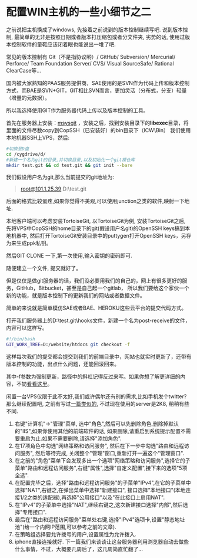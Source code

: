 # 配置WIN主机的一些小细节之二

之前说把主机换成了windows, 先接着之前说到的版本控制继续写吧. 说到版本控制, 最简单的无非是按照日期或者版本打压缩包或者分文件夹, 劣势的话, 使用过版本控制软件的童鞋应该闭着眼也能说出一堆了吧.

常见的版本控制有 Git（不是指协议哟）/ GitHub/ Subversion/ Mercurial/ Perforce/ Team Foundation Server/ CVS/ Visual SourceSafe/ Rational ClearCase等...

国内被大家熟知的PAAS服务提供商，SAE使用的是SVN作为代码上传和版本控制方式，而BAE是SVN+GIT，GIT相比SVN而言，更加灵活（分布式，分支）轻量（增量的元数据）。

所以我选择使用GIT作为服务器代码上传以及版本控制的工具。

首先在服务器上安装：[msysgit](http://msysgit.github.io/) ，安装之后，找到安装目录下的**libexec**目录，将里面的文件尽数copy到CopSSH（已安装好）的bin目录下（ICW\Bin） 我们使用本地机器SSH上VPS，然后:

```bash
#切换至D盘
cd /cygdrive/d/
#新建一个名为git的目录,并切换目录,以及初始化一个git裸仓库
mkdir test.git && cd test.git && git init --bare
```

我们假设用户名为git,那么当前提交的git地址为:

> root@101.1.25.39:D:\test.git

后面的格式比较蛋疼,如果你觉得不美观,可以使用junction之类的软件,映射一下地址.

本地客户端可以考虑安装TortoiseGit, 以TortoiseGit为例, 安装TortoiseGit之后, 先将VPS中CopSSH的home目录下的git(假设用户名git)的OpenSSH keys搞到本地机器中, 然后打开TortoiseGit安装目录中的puttygen打开OpenSSH keys，另存为来生成ppk私钥。

然后GIT CLONE 一下,第一次使用,输入密钥的密码即可.

随便建立一个文件, 提交就好了。

但是仅仅是做git服务器的话，我们没必要用我们的自己的，网上有很多更好的服务，GitHub，Bitbucket，甚至是自己起一个gitlab， 所以我们要给这个家伙一个新的功能，就是版本控制下的更新我们的网站或者数据文件。

简单的来说就是简单模仿SAE或者BAE、HEROKU这些云平台的提交代码方式。

打开我们服务器上的D:\test.git\hooks文件，新建一个名为post-receive的文件，内容可以这样写。

```bash
#!/bin/bash
GIT_WORK_TREE=D:/website/htdocs git checkout -f
```

这样每次我们的提交都会提交到我们的前端目录中，网站也就实时更新了，还带有版本控制的功能，出点什么问题，还能回滚回来。

其中-f参数为强制更新，路径中的斜杠记得反过来写。如果你想了解更详细的内容，不妨[看看这里](http://toroid.org/ams/git-website-howto "Using Git to manage a web site")。

闲置一台VPS仅限于此不太好,我们或许偶尔还有别的需求,比如手机发个twitter? 那么继续配置吧, 之前有写过[一篇类似的](http://www.soulteary.com/2011/09/24/windows2003%E9%85%8D%E7%BD%AEvpn%E7%BB%86%E8%8A%82.html), 不过现在使用的server是2K8, 稍稍有些不同.

1. 右键"计算机"->"管理"菜单, 选中"角色",然后可以先删除角色,删除掉默认的"IIS",如果你使用其他的前端软件的话, 如果删除,请重启到系统提示配置不需要重启为止.如果不需要删除,请选择"添加角色".
2. 在17项角色中勾选"网络策略和访问服务", 然后在下一步中勾选"路由和远程访问服务", 然后等待完成, 关闭整个"管理"窗口,重新打开一遍这个"管理窗口". 
3. 在之前的"角色"菜单下会发现多出一个选项"网络策略和访问服务",选择它的子菜单"路由和远程访问服务",右键"属性",选择"自定义配置",接下来的选项"5项全选". 
4. 在配置完毕之后，选择"路由和远程访问服务"的子菜单"IPv4",在它的子菜单中选择"NAT",右键之,在弹出菜单中选择"新建接口", 接口选择"本地接口"(本地连接1/2之类的适配器),再选择"公用接口"以及"在此接口上启用NAT". 
5. 在"IPv4"的子菜单中选择"NAT",继续右键之,这次新建接口选择"内部",然后选择"专用接口". 
6. 最后在"路由和远程访问服务"菜单处右键,选择"IPv4"选项卡,设置"静态地址池"(给一个内网IP范围,可以参考之前的文章). 
7. 在策略组选择要允许拨号的用户,设置属性为允许拨入. 
8. iphone直接连接就好. 下一篇我们来谈谈让这台服务器利用浏览器自动去做些什么事情，不过，大概要几周后了，这几周简直忙翻了...


